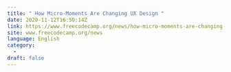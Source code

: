 ```yaml
---
title: " How Micro-Moments Are Changing UX Design "
date: 2020-11-12T16:50:14Z
link: https://www.freecodecamp.org/news/how-micro-moments-are-changing-ux-design/?utm_medium=RSS&utm_source=news.12bit.vn
site: www.freecodecamp.org/news
language: English
category:
  -   
draft: false
---
```

